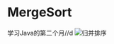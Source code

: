 # MergeSort
学习Java的第二个月//d
![归并排序](https://github.com/DecZeroTwo/Learn-Java/assets/138491961/ac0c67a1-5c82-4e26-8565-26b387624899)
